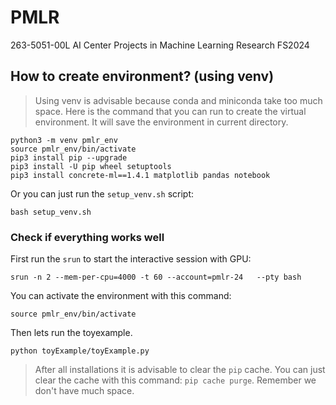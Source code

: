 # PMLR
263-5051-00L AI Center Projects in Machine Learning Research FS2024

## How to create environment? (using venv)
> Using venv is advisable because conda and miniconda take too much space.
Here is the command that you can run to create the virtual environment. It will save the environment in current directory.
```
python3 -m venv pmlr_env
source pmlr_env/bin/activate
pip3 install pip --upgrade
pip3 install -U pip wheel setuptools
pip3 install concrete-ml==1.4.1 matplotlib pandas notebook
```
Or you can just run the `setup_venv.sh` script:
```
bash setup_venv.sh
```
### Check if everything works well
First run the `srun` to start the interactive session with GPU:
```
srun -n 2 --mem-per-cpu=4000 -t 60 --account=pmlr-24   --pty bash
```
You can activate the environment with this command:
```
source pmlr_env/bin/activate
```
Then lets run the toyexample. 
```
python toyExample/toyExample.py
```
> After all installations it is advisable to clear the `pip` cache. You can just clear the cache with this command: `pip cache purge`. Remember we don't have much space.
